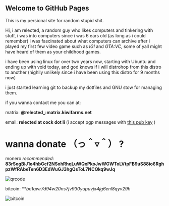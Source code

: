 ## Welcome to GitHub Pages
This is my persional site for random stupid shit.

Hi, i am relected, a random guy who likes computers and tinkering with stuff, i was into computers since i was 6 ears old (as long as i could remember)
i was fascinated about what computers can archive after i played my first few video game such as *IGI* and *GTA:VC*, some of yall might have heard of them as your childhood games.

i have been using linux for over two years now, starting with Ubuntu and ending up with void today, and god knows if i will distrohop from this distro to another (highlly unlikely since i have been using this distro for 9 months now)

i just started learning git to backup my dotfiles and GNU stow for managing them.

if you wanna contact me you can at:

matrix: **@relected_:matrix.kiwifarms.net**

email: **relected at cock dot li** (i accept pgp messages with [this pub key](https://keys.openpgp.org/vks/v1/by-fingerprint/DB4FC69B2E9803D8B66C8F004361636F20F5A509) )

# wanna donate （っ＾▿＾） ?

monero *recommended*: **83rSogBiJ1e4hbGcf2NSohRhqLuWQxPkoJwWGWToLVtpFB9uS88io6RghpzWfRAbeTen6D3EdWuGJ3hgQsToL7NCQkq9wJq**

![qrcode](https://user-images.githubusercontent.com/61807003/151673316-260b84da-5e14-4a91-9c5a-fea9b5dc924e.png)

bitcoin: ***bc1qwr7d94w20ns7jv930yupuvjx4jg6enl8qyv29h*

![bitcoin](https://user-images.githubusercontent.com/61807003/151673507-4468163a-c6f4-4c8c-aef7-5ceaa26cfb73.png)
